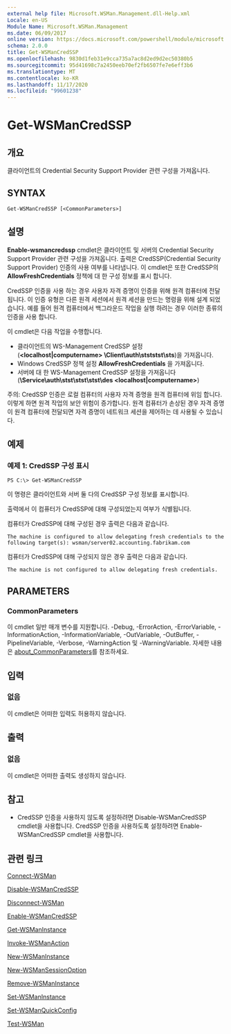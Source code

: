 ```yaml
---
external help file: Microsoft.WSMan.Management.dll-Help.xml
Locale: en-US
Module Name: Microsoft.WSMan.Management
ms.date: 06/09/2017
online version: https://docs.microsoft.com/powershell/module/microsoft.wsman.management/get-wsmancredssp?view=powershell-7.2&WT.mc_id=ps-gethelp
schema: 2.0.0
title: Get-WSManCredSSP
ms.openlocfilehash: 9830d1feb31e9cca735a7ac8d2ed9d2ec50380b5
ms.sourcegitcommit: 95d41698c7a2450eeb70ef2fb6507fe7e6eff3b6
ms.translationtype: MT
ms.contentlocale: ko-KR
ms.lasthandoff: 11/17/2020
ms.locfileid: "99601238"
---
```

# Get-WSManCredSSP

## 개요
클라이언트의 Credential Security Support Provider 관련 구성을 가져옵니다.

## SYNTAX

```
Get-WSManCredSSP [<CommonParameters>]
```

## 설명
**Enable-wsmancredssp** cmdlet은 클라이언트 및 서버의 Credential Security Support Provider 관련 구성을 가져옵니다.
출력은 CredSSP(Credential Security Support Provider) 인증의 사용 여부를 나타냅니다.
이 cmdlet은 또한 CredSSP의 **AllowFreshCredentials** 정책에 대 한 구성 정보를 표시 합니다.

CredSSP 인증을 사용 하는 경우 사용자 자격 증명이 인증을 위해 원격 컴퓨터에 전달 됩니다.
이 인증 유형은 다른 원격 세션에서 원격 세션을 만드는 명령을 위해 설계 되었습니다.
예를 들어 원격 컴퓨터에서 백그라운드 작업을 실행 하려는 경우 이러한 종류의 인증을 사용 합니다.

이 cmdlet은 다음 작업을 수행합니다.

- 클라이언트의 WS-Management CredSSP 설정 (**\<localhost|computername\> \Client\auth\stststst\sts**)을 가져옵니다.
- Windows CredSSP 정책 설정 **AllowFreshCredentials** 을 가져옵니다.
- 서버에 대 한 WS-Management CredSSP 설정을 가져옵니다 (**\Service\\auth\stst\stst\stst\des \<localhost|computername\>**)

주의: CredSSP 인증은 로컬 컴퓨터의 사용자 자격 증명을 원격 컴퓨터에 위임 합니다.
이렇게 하면 원격 작업의 보안 위험이 증가합니다.
원격 컴퓨터가 손상된 경우 자격 증명이 원격 컴퓨터에 전달되면 자격 증명이 네트워크 세션을 제어하는 데 사용될 수 있습니다.

## 예제

### 예제 1: CredSSP 구성 표시

```
PS C:\> Get-WSManCredSSP
```

이 명령은 클라이언트와 서버 둘 다의 CredSSP 구성 정보를 표시합니다.

출력에서 이 컴퓨터가 CredSSP에 대해 구성되었는지 여부가 식별됩니다.

컴퓨터가 CredSSP에 대해 구성된 경우 출력은 다음과 같습니다.

`The machine is configured to allow delegating fresh credentials to the following target(s): wsman/server02.accounting.fabrikam.com`

컴퓨터가 CredSSP에 대해 구성되지 않은 경우 출력은 다음과 같습니다.

`The machine is not configured to allow delegating fresh credentials.`

## PARAMETERS

### CommonParameters
이 cmdlet 일반 매개 변수를 지원합니다. -Debug, -ErrorAction, -ErrorVariable, -InformationAction, -InformationVariable, -OutVariable, -OutBuffer, -PipelineVariable, -Verbose, -WarningAction 및 -WarningVariable. 자세한 내용은 [about_CommonParameters](https://go.microsoft.com/fwlink/?LinkID=113216)를 참조하세요.

## 입력

### 없음
이 cmdlet은 어떠한 입력도 허용하지 않습니다.

## 출력

### 없음
이 cmdlet은 어떠한 출력도 생성하지 않습니다.

## 참고

* CredSSP 인증을 사용하지 않도록 설정하려면 Disable-WSManCredSSP cmdlet을 사용합니다. CredSSP 인증을 사용하도록 설정하려면 Enable-WSManCredSSP cmdlet을 사용합니다.

## 관련 링크

[Connect-WSMan](Connect-WSMan.md)

[Disable-WSManCredSSP](Disable-WSManCredSSP.md)

[Disconnect-WSMan](Disconnect-WSMan.md)

[Enable-WSManCredSSP](Enable-WSManCredSSP.md)

[Get-WSManInstance](Get-WSManInstance.md)

[Invoke-WSManAction](Invoke-WSManAction.md)

[New-WSManInstance](New-WSManInstance.md)

[New-WSManSessionOption](New-WSManSessionOption.md)

[Remove-WSManInstance](Remove-WSManInstance.md)

[Set-WSManInstance](Set-WSManInstance.md)

[Set-WSManQuickConfig](Set-WSManQuickConfig.md)

[Test-WSMan](Test-WSMan.md)

